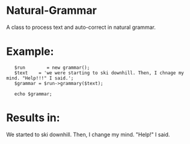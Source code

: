 # Natural-Grammar

A class to process text and auto-correct in natural grammar.

# Example:

       $run 	   = new grammar();
       $text    = 'we were starting to ski downhill. Then, I chnage my mind. "Help!!!" I said.';
       $grammar = $run->grammary($text);
       
       echo $grammar;


# Results in: 

We started to ski downhill. Then, I change my mind. "Help!" I said.
